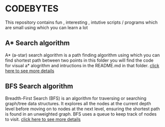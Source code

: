 # CODEBYTES

This repository contains fun , interesting , intutive scripts / programs which are small using which you can learn a lot


## A* Search algorithm

A* (a-star) search algorithm is a path finding algorithm using which you can find shortest path between two points in this folder you will find the code for visual a* alogrithm and intructions in the README.md in that folder. [click here to see more details](https://github.com/kirankumar2079/codebytes/tree/main/astar_search_algo)

## BFS Search algorithm

Breadth-First Search (BFS) is an algorithm for traversing or searching graph/tree data structures. It explores all the nodes at the current depth level before moving on to nodes at the next level, ensuring the shortest path is found in an unweighted graph. BFS uses a queue to keep track of nodes to visit. [click here to see more details](https://github.com/kirankumar2079/codebytes/tree/main/bfs_search_algo)